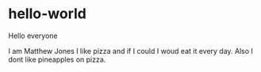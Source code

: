 # hello-world

Hello everyone

I am Matthew Jones I like pizza and if I could I woud eat it every day.
Also I dont like pineapples on pizza. 
